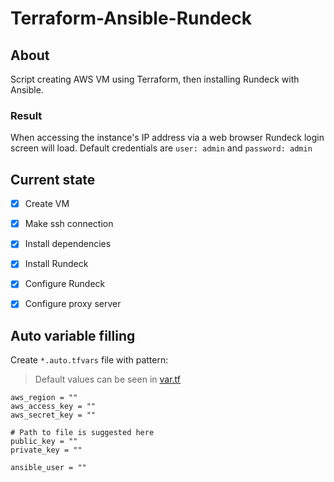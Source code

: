 # Terraform-Ansible-Rundeck

## About

Script creating AWS VM using Terraform, then installing Rundeck with Ansible.

### Result

When accessing the instance's IP address via a web browser Rundeck login screen will load. Default credentials are `user: admin` and `password: admin`

## Current state

- [x] Create VM
- [x] Make ssh connection
- [x] Install dependencies
- [x] Install Rundeck
- [x] Configure Rundeck
- [x] Configure proxy server


## Auto variable filling

Create `*.auto.tfvars` file with pattern:
> Default values can be seen in [var.tf](var.tf)

```hcl
aws_region = ""
aws_access_key = ""
aws_secret_key = ""

# Path to file is suggested here
public_key = ""
private_key = ""

ansible_user = ""
```

